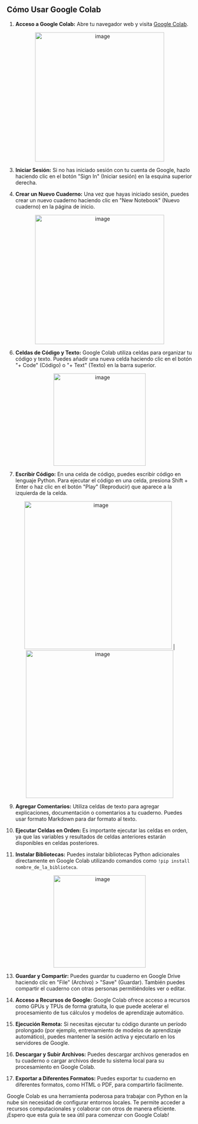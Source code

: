 <h2>Cómo Usar Google Colab</h2>

1. **Acceso a Google Colab:** Abre tu navegador web y visita [Google Colab](https://colab.research.google.com/?hl=es).
  <p align="center">
      <img src="imagenes/colab-1.png" alt="image" width="auto" height="350">
  </p>


3. **Iniciar Sesión:** Si no has iniciado sesión con tu cuenta de Google, hazlo haciendo clic en el botón "Sign In" (Iniciar sesión) en la esquina superior derecha.

4. **Crear un Nuevo Cuaderno:** Una vez que hayas iniciado sesión, puedes crear un nuevo cuaderno haciendo clic en "New Notebook" (Nuevo cuaderno) en la página de inicio.
  <p align="center">
      <img src="imagenes/colab-2.png" alt="image" width="auto" height="350">
  </p>

6. **Celdas de Código y Texto:** Google Colab utiliza celdas para organizar tu código y texto. Puedes añadir una nueva celda haciendo clic en el botón "+ Code" (Código) o "+ Text" (Texto) en la barra superior.
   
  <p align="center">
      <img src="imagenes/colab-3.png" alt="image" width="auto" height="250">
  </p>

7. **Escribir Código:** En una celda de código, puedes escribir código en lenguaje Python. Para ejecutar el código en una celda, presiona Shift + Enter o haz clic en el botón "Play" (Reproducir) que aparece a la izquierda de la celda.
  <p align="center">
    <img src="imagenes/colab-4.png" alt="image" width="400" height="auto"> |
    <img src="imagenes/colab-5.png" alt="image" width="400" height="auto">
  </p>

9. **Agregar Comentarios:** Utiliza celdas de texto para agregar explicaciones, documentación o comentarios a tu cuaderno. Puedes usar formato Markdown para dar formato al texto.

10. **Ejecutar Celdas en Orden:** Es importante ejecutar las celdas en orden, ya que las variables y resultados de celdas anteriores estarán disponibles en celdas posteriores.

11. **Instalar Bibliotecas:** Puedes instalar bibliotecas Python adicionales directamente en Google Colab utilizando comandos como `!pip install nombre_de_la_biblioteca`.
  <p align="center">
      <img src="imagenes/colab-6.png" alt="image" width="auto" height="250">
  </p>


13. **Guardar y Compartir:** Puedes guardar tu cuaderno en Google Drive haciendo clic en "File" (Archivo) > "Save" (Guardar). También puedes compartir el cuaderno con otras personas permitiéndoles ver o editar.

14. **Acceso a Recursos de Google:** Google Colab ofrece acceso a recursos como GPUs y TPUs de forma gratuita, lo que puede acelerar el procesamiento de tus cálculos y modelos de aprendizaje automático.

15. **Ejecución Remota:** Si necesitas ejecutar tu código durante un período prolongado (por ejemplo, entrenamiento de modelos de aprendizaje automático), puedes mantener la sesión activa y ejecutarlo en los servidores de Google.

16. **Descargar y Subir Archivos:** Puedes descargar archivos generados en tu cuaderno o cargar archivos desde tu sistema local para su procesamiento en Google Colab.

17. **Exportar a Diferentes Formatos:** Puedes exportar tu cuaderno en diferentes formatos, como HTML o PDF, para compartirlo fácilmente.




Google Colab es una herramienta poderosa para trabajar con Python en la nube sin necesidad de configurar entornos locales. Te permite acceder a recursos computacionales y colaborar con otros de manera eficiente. ¡Espero que esta guía te sea útil para comenzar con Google Colab! 
